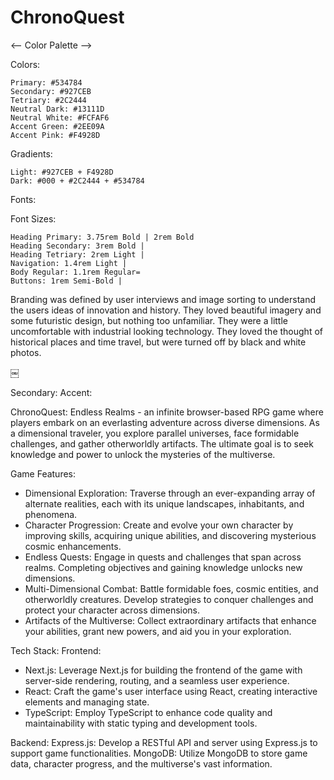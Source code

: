 # ChronoQuest

<-- Color Palette -->

Colors:

    Primary: #534784
    Secondary: #927CEB
    Tetriary: #2C2444
    Neutral Dark: #13111D
    Neutral White: #FCFAF6
    Accent Green: #2EE09A
    Accent Pink: #F4928D

Gradients:

    Light: #927CEB + F4928D
    Dark: #000 + #2C2444 + #534784

Fonts:

Font Sizes:

    Heading Primary: 3.75rem Bold | 2rem Bold
    Heading Secondary: 3rem Bold |
    Heading Tetriary: 2rem Light |
    Navigation: 1.4rem Light |
    Body Regular: 1.1rem Regular=
    Buttons: 1rem Semi-Bold |

Branding was defined by user interviews and image sorting to understand the users ideas of innovation and history. They loved beautiful imagery and some futuristic design, but nothing too unfamiliar. They were a little uncomfortable with industrial looking technology. They loved the thought of historical places and time travel, but were turned off by black and white photos.

￼

Secondary:
Accent:

ChronoQuest: Endless Realms - an infinite browser-based RPG game where players embark on an everlasting adventure across diverse dimensions. As a dimensional traveler, you explore parallel universes, face formidable challenges, and gather otherworldly artifacts. The ultimate goal is to seek knowledge and power to unlock the mysteries of the multiverse.

Game Features:

- Dimensional Exploration: Traverse through an ever-expanding array of alternate realities, each with its unique landscapes, inhabitants, and phenomena.
- Character Progression: Create and evolve your own character by improving skills, acquiring unique abilities, and discovering mysterious cosmic enhancements.
- Endless Quests: Engage in quests and challenges that span across realms. Completing objectives and gaining knowledge unlocks new dimensions.
- Multi-Dimensional Combat: Battle formidable foes, cosmic entities, and otherworldly creatures. Develop strategies to conquer challenges and protect your character across dimensions.
- Artifacts of the Multiverse: Collect extraordinary artifacts that enhance your abilities, grant new powers, and aid you in your exploration.

Tech Stack:
Frontend:

- Next.js: Leverage Next.js for building the frontend of the game with server-side rendering, routing, and a seamless user experience.
- React: Craft the game's user interface using React, creating interactive elements and managing state.
- TypeScript: Employ TypeScript to enhance code quality and maintainability with static typing and development tools.

Backend:
Express.js: Develop a RESTful API and server using Express.js to support game functionalities.
MongoDB: Utilize MongoDB to store game data, character progress, and the multiverse's vast information.
